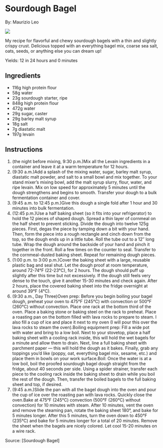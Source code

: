 # Sourdough Bagel

By: Maurizio Leo

![](https://i.ytimg.com/vi/ZxAV3NdW5AU/hqdefault.jpg)

My recipe for flavorful and chewy sourdough bagels with a thin and slightly crispy crust. Delicious topped with an everything bagel mix, coarse sea salt, oats, seeds, or anything else you can dream up!

Yields: 12 in 24 hours and 0 minutes

## Ingredients
- 116g high protein flour
- 58g water
- 23g sourdough starter, ripe
- 848g high protein flour
- 472g water
- 29g sugar, caster
- 29g barley malt syrup
- 18g salt
- 7g diastatic malt
- 197g levain

## Instructions

1. (the night before mixing, 9:30 p.m.)Mix all the Levain ingredients in a container and leave it at a warm temperature for 12 hours.
2. (9:30 a.m.)Add a splash of the mixing water, sugar, barley malt syrup, diastatic malt powder, and salt to a small bowl and mix together. To your stand mixer&#8217;s mixing bowl, add the malt syrup slurry, flour, water, and ripe levain. Mix on low speed for approximately 5 minutes until the dough strengthens and begins to smooth. Transfer your dough to a bulk fermentation container and cover.
3. (9:45 a.m. to 12:45 p.m.)Give this dough a single fold after 1 hour and 30 minutes into bulk fermentation.
4. (12:45 p.m.)Use a half baking sheet (so it fits into your refrigerator) to hold the 12 pieces of shaped dough. Spread a thin layer of cornmeal on the half sheet to prevent sticking. Divide the dough into twelve 125g pieces. First, degas the piece by tamping down a bit with your hand. Then, form the piece into a rough rectangle and cinch down from the top, so the dough ends up in a little tube. Roll the tube out to a 12&#8243; long tube. Wrap the dough around the backside of your hand and pinch it together in the front. Roll a few times on the counter to seal. Transfer to the cornmeal-dusted baking sheet. Repeat for remaining dough pieces.
5. (1:00 p.m. to 3:00 p.m.)Cover the baking sheet with a large, reusable plastic bag and seal shut. Let the dough proof at room temperature, around 72-74°F (22-23°C), for 2 hours. The dough should puff up slightly after this time but not excessively. If the dough still feels very dense to the touch, give it another 15-30 minutes and check again. After 2 hours, place the covered baking sheet into the fridge overnight at around 39°F (4°C).
6. (9:30 a.m., Day Three)Oven prep: Before you begin boiling your bagel dough, preheat your oven to 475°F (245°C) with convection or 500°F (260°C) without convection. Place one rack at the bottom third of the oven. Place a baking stone or baking steel on the rack to preheat. Place a roasting pan on the bottom filled with lava rocks to prepare to steam. I also fill a cup of ice and place it next to my oven (I will pour this over the lava rocks to steam the oven).Boiling equipment prep: Fill a wide pot with water and bring to a low boil. Next to your stovetop, place a half baking sheet with a cooling rack inside, this will hold the wet bagels for a minute and allow them to drain. Next, line a full baking sheet with parchment paper — this will hold the dough as it bakes. Finally, grab any toppings you&#8217;d like (poppy, oat, everything bagel mix, sesame, etc.) and place them in bowls on your work surface.Boil: Once the water is at a low boil, boil the proofed sourdough bagel dough straight from the fridge, about 40 seconds per side. Using a spider strainer, transfer each piece to the cooling rack inside the baking sheet to drain while you boil the rest of the dough. Then, transfer the boiled bagels to the full baking sheet and top, if desired.
7. (9:45 a.m.)Slide the pan with all the bagel dough into the oven and pour the cup of ice over the roasting pan with lava rocks. Quickly close the oven.Bake at 475°F (245°C) convection (500°F (260°C) without convection) for 10 minutes with steam. After 10 minutes, vent the oven and remove the steaming pan, rotate the baking sheet 180°, and bake for 5 minutes longer. After this 5 minutes, turn the oven down to 450°F (235°C) and bake for 5 minutes longer for a total of 20 minutes. Remove the sheet when the bagels are nicely colored. Let cool 15-20 minutes on a wire rack.

Source: [Sourdough Bagel]